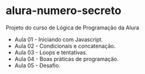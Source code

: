 # alura-numero-secreto
Projeto do curso de Lógica de Programação da Alura


- Aula 01 - Iniciando com Javascript.
- Aula 02 - Condicionais e concatenação.
- Aula 03 - Loops e tentativas.
- Aula 04 - Boas práticas de programação.
- Aula 05 - Desafio.